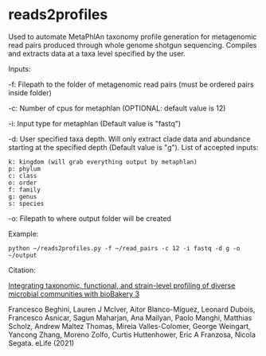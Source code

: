 # reads2profiles

Used to automate MetaPhlAn taxonomy profile generation for metagenomic read pairs produced through whole genome shotgun sequencing. Compiles and extracts data at a taxa level specified by the user.

Inputs:

-f: Filepath to the folder of metagenomic read pairs (must be ordered pairs inside folder)

-c: Number of cpus for metaphlan (OPTIONAL: default value is 12)

-i: Input type for metaphlan (Default value is "fastq")

-d: User specified taxa depth. Will only extract clade data and abundance starting at the specified depth (Default value is "g"). List of accepted inputs:

    k: kingdom (will grab everything output by metaphlan)
    p: phylum
    c: class
    o: order
    f: family
    g: genus
    s: species

-o: Filepath to where output folder will be created

Example: 

    python ~/reads2profiles.py -f ~/read_pairs -c 12 -i fastq -d g -o ~/output

Citation:

[Integrating taxonomic, functional, and strain-level profiling of diverse microbial communities with bioBakery 3](https://elifesciences.org/articles/65088)

Francesco Beghini, Lauren J McIver, Aitor Blanco-Míguez, Leonard Dubois, Francesco Asnicar, Sagun Maharjan, Ana Mailyan, Paolo Manghi, Matthias Scholz, Andrew Maltez Thomas, Mireia Valles-Colomer, George Weingart, Yancong Zhang, Moreno Zolfo, Curtis Huttenhower, Eric A Franzosa, Nicola Segata. eLife (2021)
    
